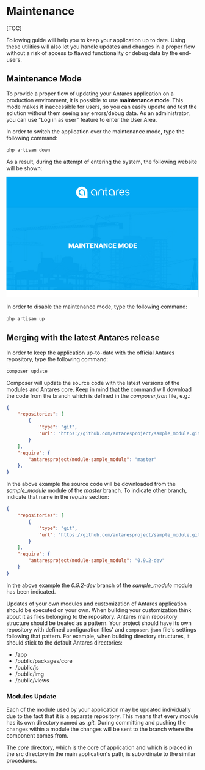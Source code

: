 # Maintenance  

[TOC]

Following guide will help you to keep your application up to date. Using these utilities will also let you handle updates and changes in a proper flow without a risk of access to flawed functionality or debug data by the end-users.

## Maintenance Mode

To provide a proper flow of updating your Antares application on a production environment, it is possible to use **maintenance mode**. This mode makes it inaccessible for users, so you can easily update and test the solution without them seeing any errors/debug data. As an administrator, you can use "Log in as user" feature to enter the User Area.

In order to switch the application over the maintenance mode, type the following command:

```bash
php artisan down
```

As a result, during the attempt of entering the system, the following website will be shown:

![AT_maint01](../img/docs/antares_concepts/maintenance/AT_maint01.PNG)
  
In order to disable the maintenance mode, type the following command:

```bash
php artisan up
```

## Merging with the latest Antares release  

In order to keep the application up-to-date with the official Antares repository, type the following command:

```bash
composer update
```

Composer will update the source code with the latest versions of the modules and Antares core. Keep in mind that the command will download the code from the branch which is defined in the *composer.json* file, e.g.:

```json
{
    "repositories": [
        {
            "type": "git",
            "url": "https://github.com/antaresproject/sample_module.git"
        }
    ],
    "require": {
        "antaresproject/module-sample_module": "master"
    },   
}
```

In the above example the source code will be downloaded from the *sample_module* module of the *master* branch. 
To indicate other branch, indicate that name in the *require* section:

```json
{
    "repositories": [
        {
            "type": "git",
            "url": "https://github.com/antaresproject/sample_module.git"
        }
    ],
    "require": {
        "antaresproject/module-sample_module": "0.9.2-dev"
    }   
}
```

In the above example the *0.9.2-dev* branch of the *sample_module* module has been indicated.

Updates of your own modules and customization of Antares application should be executed on your own. 
When building your customization think about it as files belonging to the repository. Antares main repository structure should be treated as a pattern. 
Your project should have its own repository with defined configuration files' and `composer.json` file's settings following that pattern. For example, when building directory structures, it should stick to the default Antares directories:

- /app
- /public/packages/core
- /public/js
- /public/img
- /public/views


### Modules Update 

Each of the module used by your application may be updated individually due to the fact that it is a 
separate repository. 
This means that every module has its own directory named as *.git.* 
During committing and pushing the changes within a module the changes will be sent to the branch where the 
component comes from.

The *core* directory, which is the core of application and which is placed in the src 
directory in the main application's path, is subordinate to the similar procedures.
